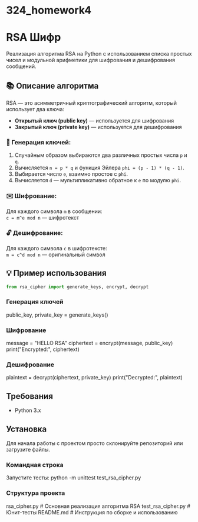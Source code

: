 # 324_homework4  
# RSA Шифр

Реализация алгоритма RSA на Python с использованием списка простых чисел и модульной арифметики для шифрования и дешифрования сообщений.

## 📚 Описание алгоритма

RSA — это асимметричный криптографический алгоритм, который использует два ключа:  
- **Открытый ключ (public key)** — используется для шифрования  
- **Закрытый ключ (private key)** — используется для дешифрования  

### 🔐 Генерация ключей:
1. Случайным образом выбираются два различных простых числа `p` и `q`.
2. Вычисляется `n = p * q` и функция Эйлера `phi = (p - 1) * (q - 1)`.
3. Выбирается число `e`, взаимно простое с `phi`.
4. Вычисляется `d` — мультипликативно обратное к `e` по модулю `phi`.

### ✉️ Шифрование:
Для каждого символа `m` в сообщении:  
`c = m^e mod n` — шифротекст

### 🔓 Дешифрование:
Для каждого символа `c` в шифротексте:  
`m = c^d mod n` — оригинальный символ

## 💡 Пример использования

```python
from rsa_cipher import generate_keys, encrypt, decrypt
```
### Генерация ключей
public_key, private_key = generate_keys()

### Шифрование
message = "HELLO RSA"
ciphertext = encrypt(message, public_key)
print("Encrypted:", ciphertext)

### Дешифрование
plaintext = decrypt(ciphertext, private_key)
print("Decrypted:", plaintext)

## Требования

- Python 3.x

## Установка

Для начала работы с проектом просто склонируйте репозиторий или загрузите файлы.

### Командная строка
Запустите тесты: python -m unittest test_rsa_cipher.py

### Структура проекта
rsa_cipher.py            # Основная реализация алгоритма RSA
test_rsa_cipher.py       # Юнит-тесты
README.md                # Инструкция по сборке и использованию
